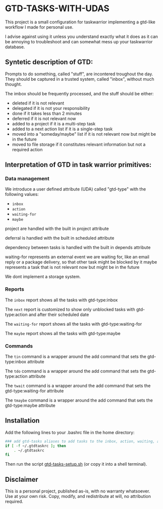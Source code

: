 # GTD-TASKS-WITH-UDAS

This project is a small configuration for taskwarrior implementing a gtd-like workflow I made for personal use. 

I advise against using it unless you understand exactly what it does as it can be annoying to troubleshoot and can somewhat mess up your taskwarrior database. 

## Syntetic description of GTD:

Prompts to do something, called "stuff", are incontered troughout the day. 
They should be captured in a trusted system, called "inbox", without much thought.

The imbox should be frequently processed, and the stuff should be either:
- deleted if it is not relevant
- delegated if it is not your responsibility
- done if it takes less than 2 minutes
- deferred if it is not relevant now
- added to a project if it is a multi-step task
- added to a next action list if it is a single-step task
- moved into a "someday/maybe" list if it is not relevant now but might be in the future
- moved to file storage if it constitutes relevant information but not a required action

## Interpretation of GTD in task warrior primitives:

### Data management
We introduce a user defined attribute (UDA) called "gtd-type" with the following values:
- ```inbox```
- ```action```
- ```waiting-for```
- ```maybe```

project are handled with the built in project attribute

deferral is handled with the built in scheduled attribute

dependency between tasks is handled with the built in depends attribute

waiting-for represents an external event we are waiting for, like an email reply or a package delivery, so that other task might be blocked by it
maybe represents a task that is not relevant now but might be in the future

We dont implement a storage system.

### Reports
The ```inbox``` report shows all the tasks with gtd-type:inbox

The ```next``` report is customized to show only unblocked tasks  with gtd-type:action and after their scheduled date

The ```waiting-for``` report shows all the tasks with gtd-type:waiting-for

The ```maybe``` report shows all the tasks with gtd-type:maybe
### Commands
The ```tin``` command is a wrapper around the add command that sets the gtd-type:inbox attribute

The ```tdo``` command is a wrapper around the add command that sets the gtd-type:action attribute

The ```twait``` command is a wrapper around the add command that sets the gtd-type:waiting-for attribute

The ```tmaybe``` command is a wrapper around the add command that sets the gtd-type:maybe attribute

## Installation
Add the following lines to your .bashrc file in the home directory:
```bash
### add gtd-tasks aliases to add tasks to the inbox, action, waiting, and maybe lists
if [ -f ~/.gtdtaskrc ]; then
    . ~/.gtdtaskrc
fi
```

Then run the script [gtd-tasks-setup.sh](gtd-tasks-setup.sh) (or copy it into a shell terminal).

## Disclaimer
This is a personal project, published as-is, with no warranty whatsoever. Use at your own risk. Copy, modify, and redistribute at will, no attribution required.



